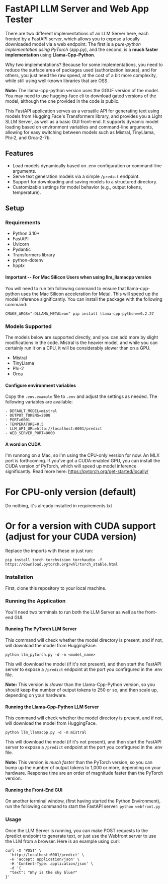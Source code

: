# FastAPI LLM Server and Web App Tester

There are two different implementations of an LLM Server here, each fronted by a FastAPI server, which allows you to expose a locally downloaded model via a web endpoint. The first is a *pure-python implementation using PyTorch* (app.py), and the second, is a **much faster implementation** using **Llama-Cpp-Python**. 

Why two implementations? Because for some implementations, you need to reduce the surface area of packages used (authorization issues), and for others, you just need the raw speed, at the cost of a bit more complexity, while still using well-known libraries that are OSS.

**Note:** The llama-cpp-python version uses the GGUF version of the model. You may need to use hugging-face cli to download gated versions of the model, although the one provided in the code is public.

This FastAPI application serves as a versatile API for generating text using models from Hugging Face's Transformers library, and provides you a Light SLLM Server, as well as a basic GUI front-end. It supports dynamic model loading based on environment variables and command-line arguments, allowing for easy switching between models such as Mistral, TinyLlama, Phi-2, and Orca-2-7b.

## Features

- Load models dynamically based on .env configuration or command-line arguments.
- Serve text generation models via a simple `/predict` endpoint.
- Support for downloading and saving models to a structured directory.
- Customizable settings for model behavior (e.g., output tokens, temperature).

## Setup

### Requirements

- Python 3.10+
- FastAPI
- Uvicorn
- Pydantic
- Transformers library
- python-dotenv
- hpptx

#### Important -- For Mac Silicon Users when using llm_llamacpp version

You will need to run teh following command to ensure that llama-cpp-python uses the Mac Silicon acceleration for Metal. This will speed up the model inference significantly. You can install the package with the following command:

```
CMAKE_ARGS="-DLLAMA_METAL=on" pip install llama-cpp-python==0.2.27
```


### Models Supported
The models below are supported directly, and you can add more by slight modifications in the code. Mistral is the heavier model, and while you can certainly run it on a CPU, it will be considerably slower than on a GPU.

- Mistral
- TinyLlama
- Phi-2
- Orca


#### Configure environment variables
Copy the `.env.example` file to `.env` and adjust the settings as needed. The following variables are available:
```
- DEFAULT_MODEL=mistral
- OUTPUT_TOKENS=2000
- PORT=6001
- TEMPERATURE=0.5
- LLM_API_URL=http://localhost:6001/predict
- WEB_SERVER_PORT=8000
```

#### A word on CUDA
I'm runnong on a Mac, so I'm using the CPU-only version for now. An MLX port is forthcoming. If you've got a CUDA-enabled GPU, you can install the CUDA version of PyTorch, which will speed up model inference significantly. Read more here: https://pytorch.org/get-started/locally/



# For CPU-only version (default)
Do nothing, it's already installed in requirements.txt

# Or for a version with CUDA support (adjust for your CUDA version)
Replace the imports with these or just run:
```
pip install torch torchvision torchaudio -f https://download.pytorch.org/whl/torch_stable.html
```

### Installation

First, clone this repository to your local machine.


### Running the Application
You'll need two terminals to run both the LLM Server as well as the front-end GUI.

#### Running The PyTorch LLM Server

This command will check whether the model directory is present, and if not, will download the model from HuggingFace. 
```
python llm_pytorch.py -d -m <model_name>
```

This will download the model (if it's not present), and then start the FastAPI server to expose a `/predict` endpoint at the port you confirgured in the .env file.

**Note:** This version is *slower* than the Llama-Cpp-Python version, so you should keep the number of output tokens to 250 or so, and then scale up, depending on your hardware.


#### Running the Llama-Cpp-Python LLM Server

This command will check whether the model directory is present, and if not, will download the model from HuggingFace. 
```
python llm_llamacpp.py -d -m mistral
```

This will download the model (if it's not present), and then start the FastAPI server to expose a `/predict` endpoint at the port you confirgured in the .env file.

**Note:** This version is *much faster* than the PyTorch version, so you can bump up the number of output tokens to 1,000 or more, depending on your hardware. Response time are an order of magnitude faster than the PyTorch version.


#### Running the Front-End GUI
On another terminal window, (first having started the Python Environment), run the following command to start the FastAPI server:
```python webfront.py```

### Usage
Once the LLM Server is running, you can make POST requests to the /predict endpoint to generate text, or just use the Webfront server to use the LLM from a browser. Here is an example using curl:

```
curl -X 'POST' \
  'http://localhost:6001/predict' \
  -H 'accept: application/json' \
  -H 'Content-Type: application/json' \
  -d '{
  "text": "Why is the sky blue?"
}'
```


